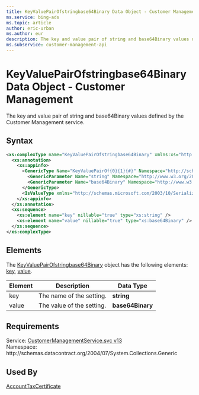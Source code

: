 ```yaml
---
title: KeyValuePairOfstringbase64Binary Data Object - Customer Management
ms.service: bing-ads
ms.topic: article
author: eric-urban
ms.author: eur
description: The key and value pair of string and base64Binary values defined by the Customer Management service.
ms.subservice: customer-management-api
---
```

# KeyValuePairOfstringbase64Binary Data Object - Customer Management
The key and value pair of string and base64Binary values defined by the Customer Management service.

## Syntax
```xml
<xs:complexType name="KeyValuePairOfstringbase64Binary" xmlns:xs="http://www.w3.org/2001/XMLSchema">
  <xs:annotation>
    <xs:appinfo>
      <GenericType Name="KeyValuePairOf{0}{1}{#}" Namespace="http://schemas.datacontract.org/2004/07/System.Collections.Generic" xmlns="http://schemas.microsoft.com/2003/10/Serialization/">
        <GenericParameter Name="string" Namespace="http://www.w3.org/2001/XMLSchema" />
        <GenericParameter Name="base64Binary" Namespace="http://www.w3.org/2001/XMLSchema" />
      </GenericType>
      <IsValueType xmlns="http://schemas.microsoft.com/2003/10/Serialization/">true</IsValueType>
    </xs:appinfo>
  </xs:annotation>
  <xs:sequence>
    <xs:element name="key" nillable="true" type="xs:string" />
    <xs:element name="value" nillable="true" type="xs:base64Binary" />
  </xs:sequence>
</xs:complexType>
```

## <a name="elements"></a>Elements

The [KeyValuePairOfstringbase64Binary](keyvaluepairofstringbase64binary.md) object has the following elements: [key](#key), [value](#value).

|Element|Description|Data Type|
|-----------|---------------|-------------|
|<a name="key"></a>key|The name of the setting.|**string**|
|<a name="value"></a>value|The value of the setting.|**base64Binary**|

## Requirements
Service: [CustomerManagementService.svc v13](https://clientcenter.api.bingads.microsoft.com/Api/CustomerManagement/v13/CustomerManagementService.svc)  
Namespace: http\://schemas.datacontract.org/2004/07/System.Collections.Generic  

## Used By
[AccountTaxCertificate](accounttaxcertificate.md)  
